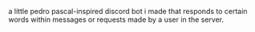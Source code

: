 a little pedro pascal-inspired discord bot i made that responds to certain words within messages or requests made by a user in the server. 
